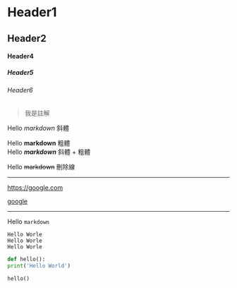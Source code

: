 # Header1
## Header2
#### Header4
##### Header5
###### Header6

> 我是註解

Hello *markdown* 斜體

Hello **markdown** 粗體  
Hello ***markdown*** 斜體 + 粗體

Hello ~~markdown~~ 刪除線

---

<https://google.com>

[google](https://google.com)

---

Hello `markdown`

```
Hello Worle
Hello Worle
Hello Worle
```

```python
def hello():
print('Hello World')

hello()
```